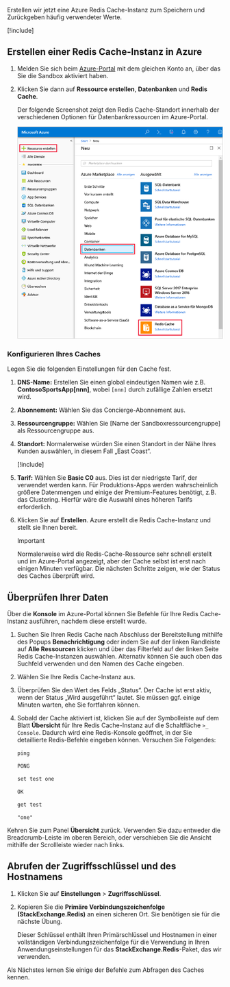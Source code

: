 Erstellen wir jetzt eine Azure Redis Cache-Instanz zum Speichern und Zurückgeben häufig verwendeter Werte.

<!-- Activate the sandbox -->
[!include[](../../../includes/azure-sandbox-activate.md)]

## <a name="create-a-redis-cache-in-azure"></a>Erstellen einer Redis Cache-Instanz in Azure

1. Melden Sie sich beim [Azure-Portal](https://portal.azure.com/learn.docs.microsoft.com?azure-portal=true) mit dem gleichen Konto an, über das Sie die Sandbox aktiviert haben.

1. Klicken Sie dann auf **Ressource erstellen**, **Datenbanken** und **Redis Cache**.

    Der folgende Screenshot zeigt den Redis Cache-Standort innerhalb der verschiedenen Optionen für Datenbankressourcen im Azure-Portal.

    ![Screenshot mit den Datenbankoptionen des Azure-Portals, wobei die Optionen „Ressource erstellen“, „Datenbank“ und „Redis Cache“ hervorgehoben sind.](../media/4-create-a-cache-1.png)

### <a name="configure-your-cache"></a>Konfigurieren Ihres Caches

Legen Sie die folgenden Einstellungen für den Cache fest.

1. **DNS-Name:** Erstellen Sie einen global eindeutigen Namen wie z.B. **ContosoSportsApp[nnn]**, wobei `[nnn]` durch zufällige Zahlen ersetzt wird.

1. **Abonnement:** Wählen Sie das Concierge-Abonnement aus.

1. **Ressourcengruppe:** Wählen Sie <rgn>[Name der Sandboxressourcengruppe]</rgn> als Ressourcengruppe aus.

1. **Standort:** Normalerweise würden Sie einen Standort in der Nähe Ihres Kunden auswählen, in diesem Fall „East Coast“.

    [!include[](../../../includes/azure-sandbox-regions-note-friendly.md)]

5. **Tarif:** Wählen Sie **Basic C0** aus. Dies ist der niedrigste Tarif, der verwendet werden kann. Für Produktions-Apps werden wahrscheinlich größere Datenmengen und einige der Premium-Features benötigt, z.B. das Clustering. Hierfür wäre die Auswahl eines höheren Tarifs erforderlich.

1. Klicken Sie auf **Erstellen**. Azure erstellt die Redis Cache-Instanz und stellt sie Ihnen bereit.

    > [!IMPORTANT]
    > Normalerweise wird die Redis-Cache-Ressource sehr schnell erstellt und im Azure-Portal angezeigt, aber der Cache selbst ist erst nach einigen Minuten verfügbar. Die nächsten Schritte zeigen, wie der Status des Caches überprüft wird.

## <a name="verify-your-data"></a>Überprüfen Ihrer Daten

Über die **Konsole** im Azure-Portal können Sie Befehle für Ihre Redis Cache-Instanz ausführen, nachdem diese erstellt wurde.

1. Suchen Sie Ihren Redis Cache nach Abschluss der Bereitstellung mithilfe des Popups **Benachrichtigung** oder indem Sie auf der linken Randleiste auf **Alle Ressourcen** klicken und über das Filterfeld auf der linken Seite Redis Cache-Instanzen auswählen. Alternativ können Sie auch oben das Suchfeld verwenden und den Namen des Cache eingeben.

1. Wählen Sie Ihre Redis Cache-Instanz aus.

1. Überprüfen Sie den Wert des Felds „Status“. Der Cache ist erst aktiv, wenn der Status „Wird ausgeführt“ lautet. Sie müssen ggf. einige Minuten warten, ehe Sie fortfahren können.

1. Sobald der Cache aktiviert ist, klicken Sie auf der Symbolleiste auf dem Blatt **Übersicht** für Ihre Redis Cache-Instanz auf die Schaltfläche `>_ Console`. Dadurch wird eine Redis-Konsole geöffnet, in der Sie detaillierte Redis-Befehle eingeben können. Versuchen Sie Folgendes:

    ```console
    ping
    ```

    ```output
    PONG
    ```

    ```console
    set test one
    ```

    ```output
    OK
    ```

    ```console
    get test
    ```

    ```output
    "one"
    ```

Kehren Sie zum Panel **Übersicht** zurück. Verwenden Sie dazu entweder die Breadcrumb-Leiste im oberen Bereich, oder verschieben Sie die Ansicht mithilfe der Scrollleiste wieder nach links.

## <a name="retrieve-the-access-keys-and-host-name"></a>Abrufen der Zugriffsschlüssel und des Hostnamens

1. Klicken Sie auf **Einstellungen** > **Zugriffsschlüssel**.

1. Kopieren Sie die **Primäre Verbindungszeichenfolge (StackExchange.Redis)** an einen sicheren Ort. Sie benötigen sie für die nächste Übung.

    Dieser Schlüssel enthält Ihren Primärschlüssel und Hostnamen in einer vollständigen Verbindungszeichenfolge für die Verwendung in Ihren Anwendungseinstellungen für das **StackExchange.Redis**-Paket, das wir verwenden.

Als Nächstes lernen Sie einige der Befehle zum Abfragen des Caches kennen.